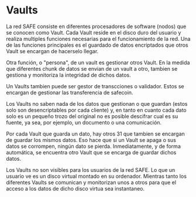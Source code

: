 # Vaults
La red SAFE consiste en diferentes procesadores de software (nodos) que se conocen como Vault. Cada Vault reside en el disco duro del usuario y realiza multiples funciones necesarias para el funcionamiento de la red. Una de las funciones principales es el guardado de datos encriptados que otros Vault se encargan de hacerselo llegar.

Otra función, o "persona", de un vault es gestionar otros Vault. En la medida que diferentes chunk de datos se envian de un vault a otro, tambien se gestiona y monitoriza la integridad de dichos datos.

Un Vaults tambien puede ser gestor de transcciones o validador. Estos se encargan de gestionar las transferencia de safecoin.

Los Vaults no saben nada de los datos que gestionan o que guardan (estos solo son desencriptables por cada cliente) y, en tanto en cuanto cada dato solo es un pequeño trozo del original no es posible descifrar cual es su fuente, ya sea, por ejemplo, un documento o una comunicación.

Por cada Vault que guarda un dato, hay otros 31 que tambien se encargan de guardar los mismos datos. Eso hace que si un Vault se apaga o sus datos se corrompen, ningún dato se pierda. Inmediatamente, y de forma automática, se encuentra otro Vault que se encarga de guardar dichos datos.

Los Vaults no son visibles para los usuarios de la red SAFE. Lo que un usuario ve es un disco virtual montado en su ordenador. Mientras tanto los diferentes Vaults se comunican y monitorizan unos a otros para que el acceso a los datos de dicho disco virtua sea instantaneo.
